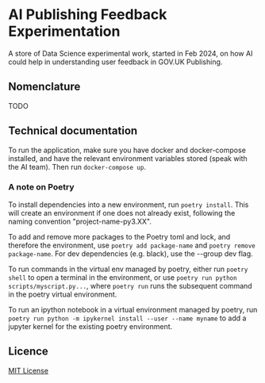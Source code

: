 # AI Publishing Feedback Experimentation

A store of Data Science experimental work, started in Feb 2024, on how AI could help in understanding user feedback in GOV.UK Publishing.

## Nomenclature

TODO

## Technical documentation

To run the application, make sure you have docker and docker-compose installed, and have the relevant environment variables stored (speak with the AI team). Then run `docker-compose up`.

### A note on Poetry

To install dependencies into a new environment, run `poetry install`. This will create an environment if one does not already exist, following the naming convention "project-name-py3.XX".

To add and remove more packages to the Poetry toml and lock, and therefore the environment, use `poetry add package-name` and `poetry remove package-name`. For dev dependencies (e.g. black), use the --group dev flag.

To run commands in the virtual env managed by poetry, either run `poetry shell` to open a terminal in the environment, or use `poetry run python scripts/myscript.py...`, where `poetry run` runs the subsequent command in the poetry virtual environment.

To run an ipython notebook in a virtual environment managed by poetry, run `poetry run python -m ipykernel install --user --name myname` to add a jupyter kernel for the existing poetry environment.

## Licence

[MIT License](LICENSE)
